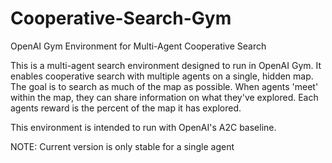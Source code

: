 # Cooperative-Search-Gym
OpenAI Gym Environment for Multi-Agent Cooperative Search  

This is a multi-agent search environment designed to run in OpenAI Gym.
It enables cooperative search with multiple agents on a single, hidden map.
The goal is to search as much of the map as possible.
When agents 'meet' within the map, they can share information on what they've explored.
Each agents reward is the percent of the map it has explored.  

This environment is intended to run with OpenAI's A2C baseline.  

NOTE: Current version is only stable for a single agent

